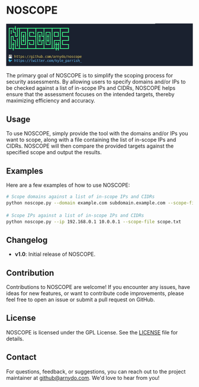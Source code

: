 # NOSCOPE

![logo](misc/logo.png)

The primary goal of NOSCOPE is to simplify the scoping process for security assessments. By allowing users to specify domains and/or IPs to be checked against a list of in-scope IPs and CIDRs, NOSCOPE helps ensure that the assessment focuses on the intended targets, thereby maximizing efficiency and accuracy.

## Usage

To use NOSCOPE, simply provide the tool with the domains and/or IPs you want to scope, along with a file containing the list of in-scope IPs and CIDRs. NOSCOPE will then compare the provided targets against the specified scope and output the results.

## Examples

Here are a few examples of how to use NOSCOPE:

```bash
# Scope domains against a list of in-scope IPs and CIDRs
python noscope.py --domain example.com subdomain.example.com --scope-file scope.txt

# Scope IPs against a list of in-scope IPs and CIDRs
python noscope.py --ip 192.168.0.1 10.0.0.1 --scope-file scope.txt
```

## Changelog

- **v1.0**: Initial release of NOSCOPE.

## Contribution

Contributions to NOSCOPE are welcome! If you encounter any issues, have ideas for new features, or want to contribute code improvements, please feel free to open an issue or submit a pull request on GitHub.

## License

NOSCOPE is licensed under the GPL License. See the [LICENSE](LICENSE) file for details.

## Contact

For questions, feedback, or suggestions, you can reach out to the project maintainer at [github@arnydo.com](mailto:github@arnydo.com). We'd love to hear from you!